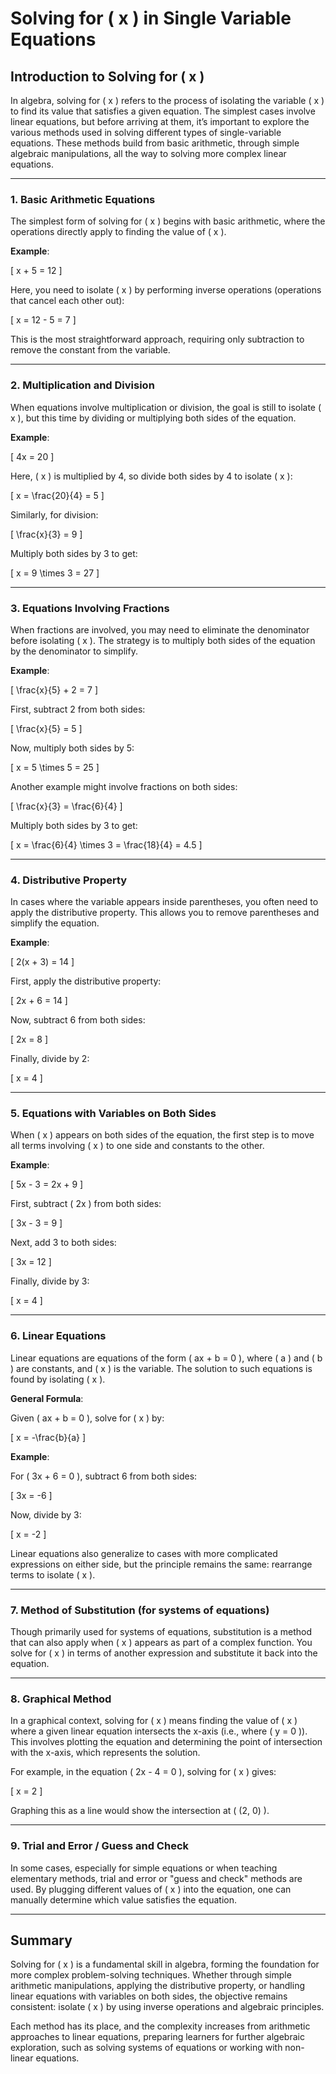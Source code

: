 # Solving for \( x \) in Single Variable Equations

## Introduction to Solving for \( x \)

In algebra, solving for \( x \) refers to the process of isolating the variable \( x \) to find its value that satisfies a given equation. The simplest cases involve linear equations, but before arriving at them, it’s important to explore the various methods used in solving different types of single-variable equations. These methods build from basic arithmetic, through simple algebraic manipulations, all the way to solving more complex linear equations.

---

### 1. **Basic Arithmetic Equations**
The simplest form of solving for \( x \) begins with basic arithmetic, where the operations directly apply to finding the value of \( x \).

**Example**:

\[ x + 5 = 12 \]

Here, you need to isolate \( x \) by performing inverse operations (operations that cancel each other out):

\[
x = 12 - 5 = 7
\]

This is the most straightforward approach, requiring only subtraction to remove the constant from the variable.

---

### 2. **Multiplication and Division**

When equations involve multiplication or division, the goal is still to isolate \( x \), but this time by dividing or multiplying both sides of the equation.

**Example**:

\[ 4x = 20 \]

Here, \( x \) is multiplied by 4, so divide both sides by 4 to isolate \( x \):

\[
x = \frac{20}{4} = 5
\]

Similarly, for division:

\[
\frac{x}{3} = 9
\]

Multiply both sides by 3 to get:

\[
x = 9 \times 3 = 27
\]

---

### 3. **Equations Involving Fractions**
When fractions are involved, you may need to eliminate the denominator before isolating \( x \). The strategy is to multiply both sides of the equation by the denominator to simplify.

**Example**:

\[
\frac{x}{5} + 2 = 7
\]

First, subtract 2 from both sides:

\[
\frac{x}{5} = 5
\]

Now, multiply both sides by 5:

\[
x = 5 \times 5 = 25
\]

Another example might involve fractions on both sides:

\[
\frac{x}{3} = \frac{6}{4}
\]

Multiply both sides by 3 to get:

\[
x = \frac{6}{4} \times 3 = \frac{18}{4} = 4.5
\]

---

### 4. **Distributive Property**
In cases where the variable appears inside parentheses, you often need to apply the distributive property. This allows you to remove parentheses and simplify the equation.

**Example**:

\[
2(x + 3) = 14
\]

First, apply the distributive property:

\[
2x + 6 = 14
\]

Now, subtract 6 from both sides:

\[
2x = 8
\]

Finally, divide by 2:

\[
x = 4
\]

---

### 5. **Equations with Variables on Both Sides**
When \( x \) appears on both sides of the equation, the first step is to move all terms involving \( x \) to one side and constants to the other.

**Example**:

\[
5x - 3 = 2x + 9
\]

First, subtract \( 2x \) from both sides:

\[
3x - 3 = 9
\]

Next, add 3 to both sides:

\[
3x = 12
\]

Finally, divide by 3:

\[
x = 4
\]

---

### 6. **Linear Equations**
Linear equations are equations of the form \( ax + b = 0 \), where \( a \) and \( b \) are constants, and \( x \) is the variable. The solution to such equations is found by isolating \( x \).

**General Formula**:

Given \( ax + b = 0 \), solve for \( x \) by:

\[
x = -\frac{b}{a}
\]

**Example**:

For \( 3x + 6 = 0 \), subtract 6 from both sides:

\[
3x = -6
\]

Now, divide by 3:

\[
x = -2
\]

Linear equations also generalize to cases with more complicated expressions on either side, but the principle remains the same: rearrange terms to isolate \( x \).

---

### 7. **Method of Substitution (for systems of equations)**
Though primarily used for systems of equations, substitution is a method that can also apply when \( x \) appears as part of a complex function. You solve for \( x \) in terms of another expression and substitute it back into the equation.

---

### 8. **Graphical Method**
In a graphical context, solving for \( x \) means finding the value of \( x \) where a given linear equation intersects the x-axis (i.e., where \( y = 0 \)). This involves plotting the equation and determining the point of intersection with the x-axis, which represents the solution.

For example, in the equation \( 2x - 4 = 0 \), solving for \( x \) gives:

\[
x = 2
\]

Graphing this as a line would show the intersection at \( (2, 0) \).

---

### 9. **Trial and Error / Guess and Check**
In some cases, especially for simple equations or when teaching elementary methods, trial and error or "guess and check" methods are used. By plugging different values of \( x \) into the equation, one can manually determine which value satisfies the equation.

---

## Summary
Solving for \( x \) is a fundamental skill in algebra, forming the foundation for more complex problem-solving techniques. Whether through simple arithmetic manipulations, applying the distributive property, or handling linear equations with variables on both sides, the objective remains consistent: isolate \( x \) by using inverse operations and algebraic principles.

Each method has its place, and the complexity increases from arithmetic approaches to linear equations, preparing learners for further algebraic exploration, such as solving systems of equations or working with non-linear equations.